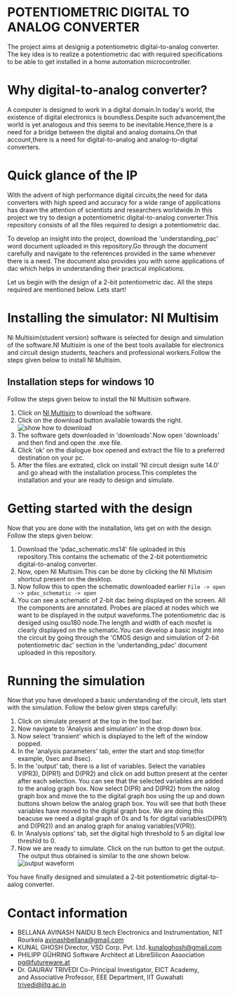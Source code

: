 # POTENTIOMETRIC DIGITAL TO ANALOG CONVERTER
The project aims at designig a potentiometric digital-to-analog converter. The key idea is to realize a potentiometric dac with required specifications to be able to get installed in a home automation microcontroller.

# Why digital-to-analog converter?
A computer is designed to work in a digital domain.In today's world, the existence of digital electronics is boundless.Despite such advancement,the world is yet analogous and this seems to be inevitable.Hence,there is a need for a bridge between the digital and analog domains.On that account,there is a need for digital-to-analog and analog-to-digital converters. 

# Quick glance of the IP
With the advent of high performance digital circuits,the need for data converters with high speed and accuracy for a wide range of applications has drawn the attention of scientists and researchers worldwide.In this project we try to design a potentiometric digital-to-analog converter.This repository consists of all the files required to design a potentiometric dac.

To develop an insight into the project, download the 'understanding_pac' word document uploaded in this repository.Go through the document carefully and navigate to the references provided in the same whenever there is a need. The document also provides you with some applications of dac which helps in understanding their practical implications. 

Let us begin with the design of a 2-bit potentiometric dac. All the steps required are mentioned below. Lets start!

# Installing the simulator: NI Multisim
Ni Multisim(student version) software is selected for design and simulation of the software.NI Multisim is one of the best tools available for electronics and circuit design students, teachers and professional workers.Follow the steps given below to install NI Multisim.

## Installation steps for windows 10
Follow the steps given below to install the NI Multisim software.
1) Click on [NI Multisim](https://www.malavida.com/en/soft/ni-multisim/#gref) to download the software.
2) Click on the download button available towards the right.
![show how to download ]()
3) The software gets downloaded in 'downloads'.Now open 'downloads' and then find and open the .exe file.
4) Click 'ok' on the dialogue box opened and extract the file to a preferred destination on your pc. 
5) After the files are extrated, click on install 'NI circuit design suite 14.0' and go ahead with the installation process.This           completes the installation and your are ready to design and simulate.

# Getting started with the design
Now that you are done with the installation, lets get on with the design. Follow the steps given below:

1) Download the 'pdac_schematic.ms14' file uploaded in this repository.This contains the schematic of the 2-bit potentiometric              digital-to-analog converter.
2) Now, open NI Multisim.This can be done by clicking the NI Mlutisim shortcut present on the desktop.
3) Now follow this to open the schematic downloaded earlier `File -> open -> pdac_schematic -> open`
4) You can see a schematic of 2-bit dac being displayed on the screen. All the components are annotated. Probes are placed at nodes which we want to be displayed in the output waveforms.The potentiometric dac is desiged using osu180 node.The length and width of each mosfet is clearly displayed on the schematic.You can develop a basic insight into the circuit by going through the 'CMOS design and simulation of 2-bit potentiometric dac' section in the 'undertanding_pdac' document uploaded in this repository.

# Running the simulation
Now that you have developed a basic understanding of the circuit, lets start with the simulation. Follow the below given steps carefully:

1) Click on simulate present at the top in the tool bar. 
2) Now navigate to 'Analysis and simulation' in the drop down box.
3) Now select 'transient' which is displayed to the left of the window popped. 
4) In the 'analysis parameters' tab, enter the start and stop time(for example, 0sec and 8sec).
5) In the 'output' tab, there is a list of variables. Select the variables V(PR3), D(PR1) and D(PR2) and click on add button present at the center after each selection. You can see that the selected variables are added to the analog graph box. Now select D(PR) and D(PR2) from the nalog graph box and move the to the digital graph box using the up and down buttons shown below the analog graph box. You will see that both these variables have moved to the digital graph box. We are doing this beacuse we need a digital graph of 0s and 1s for digital variables(D(PR1) and D(PR2)) and an analog graph for analog variables(V(PR)).
6) In 'Analysis options' tab, set the digital high threshold to 5 an digital low threshld to 0.
7) Now we are ready to simulate. Click on the run button to get the output. The output thus obtained is similar to the one shown below.
![output waveform ]()

You have finally designed and simulated a 2-bit potentiometric digital-to-aalog converter.

# Contact information
- BELLANA AVINASH NAIDU
 B.tech Electronics and Instrumentation, NIT Rourkela
 avinashbellana@gmail.com
- KUNAL GHOSH 
 Director, VSD Corp. Pvt. Ltd. 
 kunalpghosh@gmail.com
- PHILIPP GÜHRING 
 Software Architect at LibreSilicon Association
 pg@futureware.at
- Dr. GAURAV TRIVEDI 
 Co-Principal Investigator, EICT Academy,   
 and Associative Professor, EEE Department, IIT Guwahati
 trivedi@iitg.ac.in
